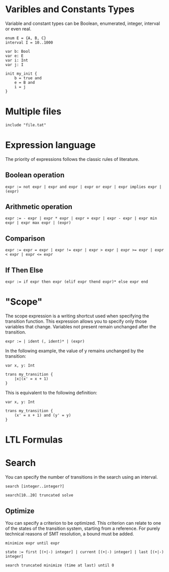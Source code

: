 # Varibles and Constants Types

Variable and constant types can be Boolean, enumerated, integer, interval or even real.

```bnf
enum E = {A, B, C}
interval I = 10..1000

var b: Bool
var e: E
var i: Int
var j: I

init my_init {
    b = true and
    e = B and
    i = j
}
```

# Multiple files

```bnf
include "file.tat"
```

# Expression language

The priority of expressions follows the classic rules of literature.

## Boolean operation

```bnf
expr := not expr | expr and expr | expr or expr | expr implies expr | (expr)
```

## Arithmetic operation

```bnf
expr := - expr | expr * expr | expr + expr | expr - expr | expr min expr | expr max expr | (expr)
```

## Comparison

```bnf
expr := expr = expr | expr != expr | expr > expr | expr >= expr | expr < expr | expr <= expr 
```

## If Then Else

```bnf
expr := if expr then expr (elif expr thend expr)* else expr end
```

# "Scope"

The scope expression is a writing shortcut used when specifying the transition function. This expression allows you to specify only those variables that change. Variables not present remain unchanged after the transition.

```bnf
expr := | ident (, ident)* | (expr)
```

In the following example, the value of y remains unchanged by the transition:
```
var x, y: Int

trans my_transition {
    |x|(x' = x + 1)
}
```

This is equivalent to the following definition: 
```
var x, y: Int

trans my_transition {
    (x' = x + 1) and (y' = y)
}
```


# LTL Formulas

# Search

You can specify the number of transitions in the search using an interval.

```bnf
search [integer..integer?]
```

```
search[10..20] truncated solve
```

## Optimize

You can specify a criterion to be optimized. This criterion can relate to one of the states of the transition system, starting from a reference. For purely technical reasons of SMT resolution, a bound must be added.

```bnf
minimize expr until expr
```
```bnf
state := first [(+|-) integer] | current [(+|-) integer] | last [(+|-) integer]
```

```
search truncated minimize (time at last) until 0
```